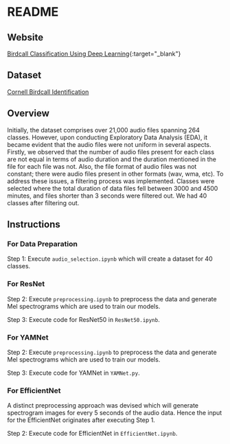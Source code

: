 # README

## Website
[Birdcall Classification Using Deep Learning](https://rahulchhatbar.github.io/Birdcall-Classification-Using-Deep-Learning/){:target="_blank"}

## Dataset
[Cornell Birdcall Identification](https://www.kaggle.com/competitions/birdsong-recognition/data)

## Overview
Initially, the dataset comprises over 21,000 audio files spanning 264 classes. However, upon conducting Exploratory Data Analysis (EDA), it became evident that the audio files were not uniform in several aspects. Firstly, we observed that the number of audio files present for each class are not equal in terms of audio duration and the duration mentioned in the file for each file was not. Also, the file format of audio files was not constant; there were audio files present in other formats (wav, wma, etc). To address these issues, a filtering process was implemented. Classes were selected where the total duration of data files fell between 3000 and 4500 minutes, and files shorter than 3 seconds were filtered out. We had 40 classes after filtering out.

## Instructions

### For Data Preparation

Step 1: Execute `audio_selection.ipynb` which will create a dataset for 40 classes.

### For ResNet

Step 2: Execute `preprocessing.ipynb` to preprocess the data and generate Mel spectrograms which are used to train our models.

Step 3: Execute code for ResNet50 in `ResNet50.ipynb`.

### For YAMNet

Step 2: Execute `preprocessing.ipynb` to preprocess the data and generate Mel spectrograms which are used to train our models.

Step 3: Execute code for YAMNet in `YAMNet.py`.

### For EfficientNet

A distinct preprocessing approach was devised which will generate spectrogram images for every 5 seconds of the audio data. Hence the input for the EfficientNet originates after executing Step 1.

Step 2: Execute code for EfficientNet in `EfficientNet.ipynb`.
